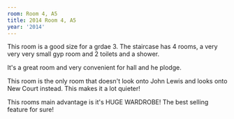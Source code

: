 ```yaml
---
room: Room 4, A5
title: 2014 Room 4, A5
year: '2014'
---
```


This room is a good size for a grdae 3. The staircase has 4 rooms, a very very very small gyp room and 2 toilets and a shower.

It's a great room and very convenient for hall and he plodge. 

This room is the only room that doesn't look onto John Lewis and looks onto New Court instead. This makes it a lot quieter!

This rooms main advantage is it's HUGE WARDROBE! The best selling feature for sure!